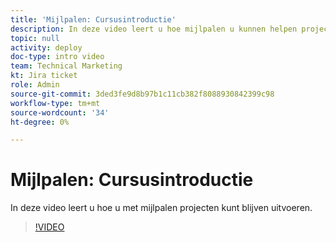 ```yaml
---
title: 'Mijlpalen: Cursusintroductie'
description: In deze video leert u hoe mijlpalen u kunnen helpen projecten verder te ontwikkelen.
topic: null
activity: deploy
doc-type: intro video
team: Technical Marketing
kt: Jira ticket
role: Admin
source-git-commit: 3ded3fe9d8b97b1c11cb382f8088930842399c98
workflow-type: tm+mt
source-wordcount: '34'
ht-degree: 0%

---
```


# Mijlpalen: Cursusintroductie

In deze video leert u hoe u met mijlpalen projecten kunt blijven uitvoeren.

>[!VIDEO](https://video.tv.adobe.com/v/335203/?quality=12)
